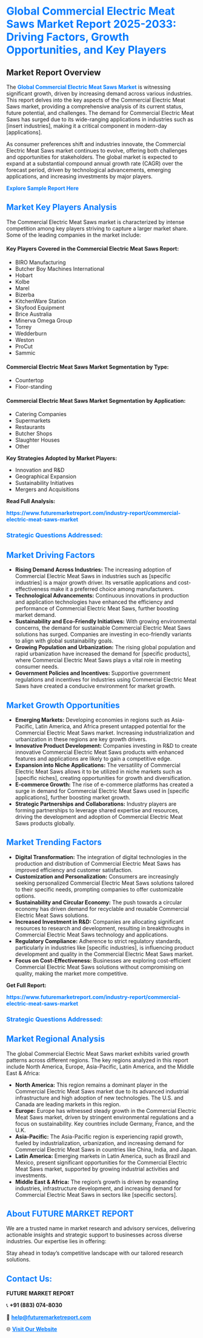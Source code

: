<h1 style="color: #007BFF;">Global Commercial Electric Meat Saws Market Report 2025-2033: Driving Factors, Growth Opportunities, and Key Players</h1>

<section id="overview">
<h2>Market Report Overview</h2>
<p>The <a href="https://www.futuremarketreport.com/industry-report/commercial-electric-meat-saws-market" style="color: #007BFF; text-decoration: none;"><strong>Global Commercial Electric Meat Saws Market</strong></a> is witnessing significant growth, driven by increasing demand across various industries. This report delves into the key aspects of the Commercial Electric Meat Saws market, providing a comprehensive analysis of its current status, future potential, and challenges. The demand for Commercial Electric Meat Saws has surged due to its wide-ranging applications in industries such as [insert industries], making it a critical component in modern-day [applications].</p>
<p>As consumer preferences shift and industries innovate, the Commercial Electric Meat Saws market continues to evolve, offering both challenges and opportunities for stakeholders. The global market is expected to expand at a substantial compound annual growth rate (CAGR) over the forecast period, driven by technological advancements, emerging applications, and increasing investments by major players.</p>
</section>

<section id="overview">
<p><a href="https://www.futuremarketreport.com/request-sample/reportId=101937" style="color: #007BFF; text-decoration: none;"><strong>Explore Sample Report Here</strong></a></p>
</section>

<section id="key-players">
<h2 style="color: #007BFF;">Market Key Players Analysis</h2>
<p>The Commercial Electric Meat Saws market is characterized by intense competition among key players striving to capture a larger market share. Some of the leading companies in the market include:</p>
<h4>Key Players Covered in the Commercial Electric Meat Saws Report:</h4>
<ul><li>BIRO Manufacturing</li><li>Butcher Boy Machines International</li><li>Hobart</li><li>Kolbe</li><li>Marel</li><li>Bizerba</li><li>KitchenWare Station</li><li>Skyfood Equipment</li><li>Brice Australia</li><li>Minerva Omega Group</li><li>Torrey</li><li>Wedderburn</li><li>Weston</li><li>ProCut</li><li>Sammic</li></ul>
<h4>Commercial Electric Meat Saws Market Segmentation by Type:</h4>
<ul><li>Countertop</li><li>Floor-standing</li></ul>

<h4>Commercial Electric Meat Saws Market Segmentation by Application:</h4>
<ul><li>Catering Companies</li><li>Supermarkets</li><li>Restaurants</li><li>Butcher Shops</li><li>Slaughter Houses</li><li>Other</li></ul>
<p><strong>Key Strategies Adopted by Market Players:</strong></p>
<ul>
<li>Innovation and R&D</li>
<li>Geographical Expansion</li>
<li>Sustainability Initiatives</li>
<li>Mergers and Acquisitions</li>
</ul>
</section>

<section>
<p><strong>Read Full Analysis: </strong></p><a href="https://www.futuremarketreport.com/industry-report/commercial-electric-meat-saws-market" style="color: #007BFF; text-decoration: none;"><strong>https://www.futuremarketreport.com/industry-report/commercial-electric-meat-saws-market</strong></a>
<h3 style="color: #007BFF;">Strategic Questions Addressed:</h3>
</section>

<section id="driving-factors">
<h2 style="color: #007BFF;">Market Driving Factors</h2>
<ul>
<li><strong>Rising Demand Across Industries:</strong> The increasing adoption of Commercial Electric Meat Saws in industries such as [specific industries] is a major growth driver. Its versatile applications and cost-effectiveness make it a preferred choice among manufacturers.</li>
<li><strong>Technological Advancements:</strong> Continuous innovations in production and application technologies have enhanced the efficiency and performance of Commercial Electric Meat Saws, further boosting market demand.</li>
<li><strong>Sustainability and Eco-Friendly Initiatives:</strong> With growing environmental concerns, the demand for sustainable Commercial Electric Meat Saws solutions has surged. Companies are investing in eco-friendly variants to align with global sustainability goals.</li>
<li><strong>Growing Population and Urbanization:</strong> The rising global population and rapid urbanization have increased the demand for [specific products], where Commercial Electric Meat Saws plays a vital role in meeting consumer needs.</li>
<li><strong>Government Policies and Incentives:</strong> Supportive government regulations and incentives for industries using Commercial Electric Meat Saws have created a conducive environment for market growth.</li>
</ul>
</section>

<section id="growth-opportunities">
<h2 style="color: #007BFF;">Market Growth Opportunities</h2>
<ul>
<li><strong>Emerging Markets:</strong> Developing economies in regions such as Asia-Pacific, Latin America, and Africa present untapped potential for the Commercial Electric Meat Saws market. Increasing industrialization and urbanization in these regions are key growth drivers.</li>
<li><strong>Innovative Product Development:</strong> Companies investing in R&D to create innovative Commercial Electric Meat Saws products with enhanced features and applications are likely to gain a competitive edge.</li>
<li><strong>Expansion into Niche Applications:</strong> The versatility of Commercial Electric Meat Saws allows it to be utilized in niche markets such as [specific niches], creating opportunities for growth and diversification.</li>
<li><strong>E-commerce Growth:</strong> The rise of e-commerce platforms has created a surge in demand for Commercial Electric Meat Saws used in [specific applications], further boosting market growth.</li>
<li><strong>Strategic Partnerships and Collaborations:</strong> Industry players are forming partnerships to leverage shared expertise and resources, driving the development and adoption of Commercial Electric Meat Saws products globally.</li>
</ul>
</section>

<section id="trending-factors">
<h2 style="color: #007BFF;">Market Trending Factors</h2>
<ul>
<li><strong>Digital Transformation:</strong> The integration of digital technologies in the production and distribution of Commercial Electric Meat Saws has improved efficiency and customer satisfaction.</li>
<li><strong>Customization and Personalization:</strong> Consumers are increasingly seeking personalized Commercial Electric Meat Saws solutions tailored to their specific needs, prompting companies to offer customizable options.</li>
<li><strong>Sustainability and Circular Economy:</strong> The push towards a circular economy has driven demand for recyclable and reusable Commercial Electric Meat Saws solutions.</li>
<li><strong>Increased Investment in R&D:</strong> Companies are allocating significant resources to research and development, resulting in breakthroughs in Commercial Electric Meat Saws technology and applications.</li>
<li><strong>Regulatory Compliance:</strong> Adherence to strict regulatory standards, particularly in industries like [specific industries], is influencing product development and quality in the Commercial Electric Meat Saws market.</li>
<li><strong>Focus on Cost-Effectiveness:</strong> Businesses are exploring cost-efficient Commercial Electric Meat Saws solutions without compromising on quality, making the market more competitive.</li>
</ul>
</section>

<section>
<p><strong>Get Full Report: </strong></p><a href="https://www.futuremarketreport.com/industry-report/commercial-electric-meat-saws-market" style="color: #007BFF; text-decoration: none;"><strong>https://www.futuremarketreport.com/industry-report/commercial-electric-meat-saws-market</strong></a>
<h3 style="color: #007BFF;">Strategic Questions Addressed:</h3>
</section>


<section id="regional-analysis">
<h2 style="color: #007BFF;">Market Regional Analysis</h2>
<p>The global Commercial Electric Meat Saws market exhibits varied growth patterns across different regions. The key regions analyzed in this report include North America, Europe, Asia-Pacific, Latin America, and the Middle East & Africa:</p>
<ul>
<li><strong>North America:</strong> This region remains a dominant player in the Commercial Electric Meat Saws market due to its advanced industrial infrastructure and high adoption of new technologies. The U.S. and Canada are leading markets in this region.</li>
<li><strong>Europe:</strong> Europe has witnessed steady growth in the Commercial Electric Meat Saws market, driven by stringent environmental regulations and a focus on sustainability. Key countries include Germany, France, and the U.K.</li>
<li><strong>Asia-Pacific:</strong> The Asia-Pacific region is experiencing rapid growth, fueled by industrialization, urbanization, and increasing demand for Commercial Electric Meat Saws in countries like China, India, and Japan.</li>
<li><strong>Latin America:</strong> Emerging markets in Latin America, such as Brazil and Mexico, present significant opportunities for the Commercial Electric Meat Saws market, supported by growing industrial activities and investments.</li>
<li><strong>Middle East & Africa:</strong> The region’s growth is driven by expanding industries, infrastructure development, and increasing demand for Commercial Electric Meat Saws in sectors like [specific sectors].</li>
</ul>
</section>

<footer>
<h2 style="color: #007BFF;">About FUTURE MARKET REPORT</h2>
<p>We are a trusted name in market research and advisory services, delivering actionable insights and strategic support to businesses across diverse industries. Our expertise lies in offering:</p>

<p>Stay ahead in today’s competitive landscape with our tailored research solutions.</p>

<h2 style="color: #007BFF;">Contact Us:</h2>
<p><strong>FUTURE MARKET REPORT</strong></p>
<p>📞 <strong>+91 (883) 074-8030</strong></p>
<p>📧 <strong><a href="mailto:help@futuremarketreport.com" style="color: #007BFF;">help@futuremarketreport.com</a></strong></p>
<p>🌐 <strong><a href="https://www.futuremarketreport.com/" style="color: #007BFF;">Visit Our Website</a></strong></p>
</footer>
